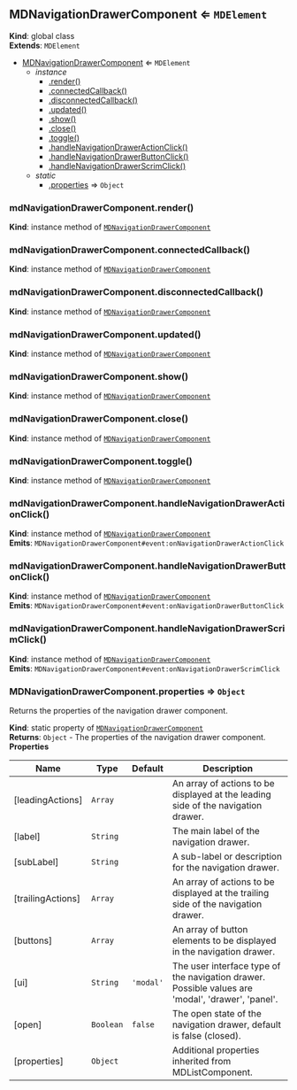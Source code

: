 <a name="MDNavigationDrawerComponent"></a>

## MDNavigationDrawerComponent ⇐ <code>MDElement</code>

**Kind**: global class  
**Extends**: <code>MDElement</code>

-   [MDNavigationDrawerComponent](#MDNavigationDrawerComponent) ⇐ <code>MDElement</code>
    -   _instance_
        -   [.render()](#MDNavigationDrawerComponent+render)
        -   [.connectedCallback()](#MDNavigationDrawerComponent+connectedCallback)
        -   [.disconnectedCallback()](#MDNavigationDrawerComponent+disconnectedCallback)
        -   [.updated()](#MDNavigationDrawerComponent+updated)
        -   [.show()](#MDNavigationDrawerComponent+show)
        -   [.close()](#MDNavigationDrawerComponent+close)
        -   [.toggle()](#MDNavigationDrawerComponent+toggle)
        -   [.handleNavigationDrawerActionClick()](#MDNavigationDrawerComponent+handleNavigationDrawerActionClick)
        -   [.handleNavigationDrawerButtonClick()](#MDNavigationDrawerComponent+handleNavigationDrawerButtonClick)
        -   [.handleNavigationDrawerScrimClick()](#MDNavigationDrawerComponent+handleNavigationDrawerScrimClick)
    -   _static_
        -   [.properties](#MDNavigationDrawerComponent.properties) ⇒ <code>Object</code>

<a name="MDNavigationDrawerComponent+render"></a>

### mdNavigationDrawerComponent.render()

**Kind**: instance method of [<code>MDNavigationDrawerComponent</code>](#MDNavigationDrawerComponent)  
<a name="MDNavigationDrawerComponent+connectedCallback"></a>

### mdNavigationDrawerComponent.connectedCallback()

**Kind**: instance method of [<code>MDNavigationDrawerComponent</code>](#MDNavigationDrawerComponent)  
<a name="MDNavigationDrawerComponent+disconnectedCallback"></a>

### mdNavigationDrawerComponent.disconnectedCallback()

**Kind**: instance method of [<code>MDNavigationDrawerComponent</code>](#MDNavigationDrawerComponent)  
<a name="MDNavigationDrawerComponent+updated"></a>

### mdNavigationDrawerComponent.updated()

**Kind**: instance method of [<code>MDNavigationDrawerComponent</code>](#MDNavigationDrawerComponent)  
<a name="MDNavigationDrawerComponent+show"></a>

### mdNavigationDrawerComponent.show()

**Kind**: instance method of [<code>MDNavigationDrawerComponent</code>](#MDNavigationDrawerComponent)  
<a name="MDNavigationDrawerComponent+close"></a>

### mdNavigationDrawerComponent.close()

**Kind**: instance method of [<code>MDNavigationDrawerComponent</code>](#MDNavigationDrawerComponent)  
<a name="MDNavigationDrawerComponent+toggle"></a>

### mdNavigationDrawerComponent.toggle()

**Kind**: instance method of [<code>MDNavigationDrawerComponent</code>](#MDNavigationDrawerComponent)  
<a name="MDNavigationDrawerComponent+handleNavigationDrawerActionClick"></a>

### mdNavigationDrawerComponent.handleNavigationDrawerActionClick()

**Kind**: instance method of [<code>MDNavigationDrawerComponent</code>](#MDNavigationDrawerComponent)  
**Emits**: <code>MDNavigationDrawerComponent#event:onNavigationDrawerActionClick</code>  
<a name="MDNavigationDrawerComponent+handleNavigationDrawerButtonClick"></a>

### mdNavigationDrawerComponent.handleNavigationDrawerButtonClick()

**Kind**: instance method of [<code>MDNavigationDrawerComponent</code>](#MDNavigationDrawerComponent)  
**Emits**: <code>MDNavigationDrawerComponent#event:onNavigationDrawerButtonClick</code>  
<a name="MDNavigationDrawerComponent+handleNavigationDrawerScrimClick"></a>

### mdNavigationDrawerComponent.handleNavigationDrawerScrimClick()

**Kind**: instance method of [<code>MDNavigationDrawerComponent</code>](#MDNavigationDrawerComponent)  
**Emits**: <code>MDNavigationDrawerComponent#event:onNavigationDrawerScrimClick</code>  
<a name="MDNavigationDrawerComponent.properties"></a>

### MDNavigationDrawerComponent.properties ⇒ <code>Object</code>

Returns the properties of the navigation drawer component.

**Kind**: static property of [<code>MDNavigationDrawerComponent</code>](#MDNavigationDrawerComponent)  
**Returns**: <code>Object</code> - The properties of the navigation drawer component.  
**Properties**

| Name              | Type                 | Default                        | Description                                                                                       |
| ----------------- | -------------------- | ------------------------------ | ------------------------------------------------------------------------------------------------- |
| [leadingActions]  | <code>Array</code>   |                                | An array of actions to be displayed at the leading side of the navigation drawer.                 |
| [label]           | <code>String</code>  |                                | The main label of the navigation drawer.                                                          |
| [subLabel]        | <code>String</code>  |                                | A sub-label or description for the navigation drawer.                                             |
| [trailingActions] | <code>Array</code>   |                                | An array of actions to be displayed at the trailing side of the navigation drawer.                |
| [buttons]         | <code>Array</code>   |                                | An array of button elements to be displayed in the navigation drawer.                             |
| [ui]              | <code>String</code>  | <code>&#x27;modal&#x27;</code> | The user interface type of the navigation drawer. Possible values are 'modal', 'drawer', 'panel'. |
| [open]            | <code>Boolean</code> | <code>false</code>             | The open state of the navigation drawer, default is false (closed).                               |
| [properties]      | <code>Object</code>  |                                | Additional properties inherited from MDListComponent.                                             |
